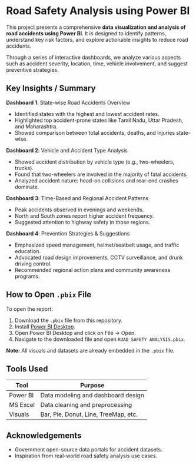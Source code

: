 # Road Safety Analysis using Power BI

This project presents a comprehensive **data visualization and analysis of road accidents using Power BI**. It is designed to identify patterns, understand key risk factors, and explore actionable insights to reduce road accidents.

Through a series of interactive dashboards, we analyze various aspects such as accident severity, location, time, vehicle involvement, and suggest preventive strategies.


## Key Insights / Summary

**Dashboard 1**: State-wise Road Accidents Overview
- Identified states with the highest and lowest accident rates.
- Highlighted top accident-prone states like Tamil Nadu, Uttar Pradesh, and Maharashtra.
- Showed comparison between total accidents, deaths, and injuries state-wise.

**Dashboard 2**: Vehicle and Accident Type Analysis
- Showed accident distribution by vehicle type (e.g., two-wheelers, trucks).
- Found that two-wheelers are involved in the majority of fatal accidents.
- Analyzed accident nature: head-on collisions and rear-end crashes dominate.

**Dashboard 3**: Time-Based and Regional Accident Patterns
- Peak accidents observed in evenings and weekends.
- North and South zones report higher accident frequency.
- Suggested attention to highway safety in those regions.

**Dashboard 4**: Prevention Strategies & Suggestions
- Emphasized speed management, helmet/seatbelt usage, and traffic education.
- Advocated road design improvements, CCTV surveillance, and drunk driving control.
- Recommended regional action plans and community awareness programs.


## How to Open `.pbix` File

To open the report:
1. Download the `.pbix` file from this repository.
2. Install [Power BI Desktop](https://powerbi.microsoft.com/en-us/desktop/).
3. Open Power BI Desktop and click on File → Open.
4. Navigate to the downloaded file and open `ROAD SAFETY ANALYSIS.pbix`.

**Note:** All visuals and datasets are already embedded in the `.pbix` file.


## Tools Used

| Tool         | Purpose                            |
|--------------|-------------------------------------|
| Power BI | Data modeling and dashboard design |
| MS Excel | Data cleaning and preprocessing     |
| Visuals  | Bar, Pie, Donut, Line, TreeMap, etc.|


## Acknowledgements

- Government open-source data portals for accident datasets.
- Inspiration from real-world road safety analysis use cases.

